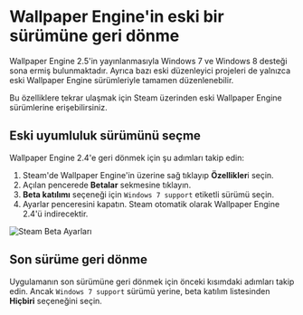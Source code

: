 # Wallpaper Engine'in eski bir sürümüne geri dönme

Wallpaper Engine 2.5'in yayınlanmasıyla Windows 7 ve Windows 8 desteği sona ermiş bulunmaktadır. Ayrıca bazı eski düzenleyici projeleri de yalnızca eski Wallpaper Engine sürümleriyle tamamen düzenlenebilir.

Bu özelliklere tekrar ulaşmak için Steam üzerinden eski Wallpaper Engine sürümlerine erişebilirsiniz.

## Eski uyumluluk sürümünü seçme

Wallpaper Engine 2.4'e geri dönmek için şu adımları takip edin:

1. Steam'de Wallpaper Engine'in üzerine sağ tıklayıp **Özellikler**i seçin.
2. Açılan pencerede **Betalar** sekmesine tıklayın.
3. **Beta katılımı** seçeneği için `Windows 7 support` etiketli sürümü seçin.
4. Ayarlar penceresini kapatın. Steam otomatik olarak Wallpaper Engine 2.4'ü indirecektir.

![Steam Beta Ayarları](/img/faq/windows7support.jpg)

## Son sürüme geri dönme

Uygulamanın son sürümüne geri dönmek için önceki kısımdaki adımları takip edin. Ancak `Windows 7 support` sürümü yerine, beta katılım listesinden **Hiçbiri** seçeneğini seçin.